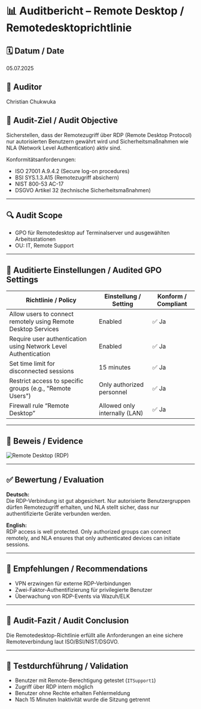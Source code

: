 
# 📊 Auditbericht – Remote Desktop / Remotedesktoprichtlinie

## 🗓️ Datum / Date
05.07.2025

## 👤 Auditor
Christian Chukwuka

## 🎯 Audit-Ziel / Audit Objective
Sicherstellen, dass der Remotezugriff über RDP (Remote Desktop Protocol) nur autorisierten Benutzern gewährt wird und Sicherheitsmaßnahmen wie NLA (Network Level Authentication) aktiv sind.

Konformitätsanforderungen:
- ISO 27001 A.9.4.2 (Secure log-on procedures)
- BSI SYS.1.3.A15 (Remotezugriff absichern)
- NIST 800-53 AC-17
- DSGVO Artikel 32 (technische Sicherheitsmaßnahmen)

---

## 🔍 Audit Scope
- GPO für Remotedesktop auf Terminalserver und ausgewählten Arbeitsstationen
- OU: IT, Remote Support

---

## 📂 Auditierte Einstellungen / Audited GPO Settings

| Richtlinie / Policy                                                | Einstellung / Setting             | Konform / Compliant |
|--------------------------------------------------------------------|-----------------------------------|----------------------|
| Allow users to connect remotely using Remote Desktop Services      | Enabled                           | ✅ Ja                |
| Require user authentication using Network Level Authentication     | Enabled                           | ✅ Ja                |
| Set time limit for disconnected sessions                           | 15 minutes                        | ✅ Ja                |
| Restrict access to specific groups (e.g., "Remote Users")           | Only authorized personnel         | ✅ Ja                |
| Firewall rule “Remote Desktop”                                     | Allowed only internally (LAN)     | ✅ Ja                |

---

## 📸 Beweis / Evidence

![Remote Desktop (RDP)](https://github.com/user-attachments/assets/de8085d3-5dea-4258-abc5-e18c64533896)

---

## ✅ Bewertung / Evaluation

**Deutsch:**  
Die RDP-Verbindung ist gut abgesichert. Nur autorisierte Benutzergruppen dürfen Remotezugriff erhalten, und NLA stellt sicher, dass nur authentifizierte Geräte verbunden werden.

**English:**  
RDP access is well protected. Only authorized groups can connect remotely, and NLA ensures that only authenticated devices can initiate sessions.

---

## 📌 Empfehlungen / Recommendations

- VPN erzwingen für externe RDP-Verbindungen  
- Zwei-Faktor-Authentifizierung für privilegierte Benutzer  
- Überwachung von RDP-Events via Wazuh/ELK  

---

## 📝 Audit-Fazit / Audit Conclusion

Die Remotedesktop-Richtlinie erfüllt alle Anforderungen an eine sichere Remoteverbindung laut ISO/BSI/NIST/DSGVO.

---

## 🧪 Testdurchführung / Validation

- Benutzer mit Remote-Berechtigung getestet (`ITSupport1`)  
- Zugriff über RDP intern möglich  
- Benutzer ohne Rechte erhalten Fehlermeldung  
- Nach 15 Minuten Inaktivität wurde die Sitzung getrennt













